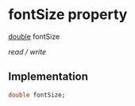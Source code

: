 


# fontSize property






[double](https://api.flutter.dev/flutter/dart-core/double-class.html) fontSize
  
_read / write_






## Implementation

```dart
double fontSize;


```








